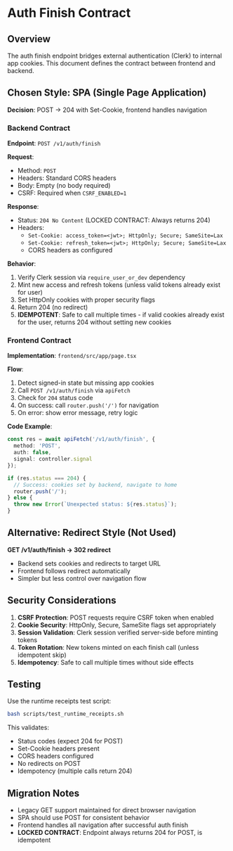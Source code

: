 # Auth Finish Contract

## Overview

The auth finish endpoint bridges external authentication (Clerk) to internal app cookies. This document defines the contract between frontend and backend.

## Chosen Style: SPA (Single Page Application)

**Decision**: POST → 204 with Set-Cookie, frontend handles navigation

### Backend Contract

**Endpoint**: `POST /v1/auth/finish`

**Request**:
- Method: `POST`
- Headers: Standard CORS headers
- Body: Empty (no body required)
- CSRF: Required when `CSRF_ENABLED=1`

**Response**:
- Status: `204 No Content` (LOCKED CONTRACT: Always returns 204)
- Headers:
  - `Set-Cookie: access_token=<jwt>; HttpOnly; Secure; SameSite=Lax`
  - `Set-Cookie: refresh_token=<jwt>; HttpOnly; Secure; SameSite=Lax`
  - CORS headers as configured

**Behavior**:
1. Verify Clerk session via `require_user_or_dev` dependency
2. Mint new access and refresh tokens (unless valid tokens already exist for user)
3. Set HttpOnly cookies with proper security flags
4. Return 204 (no redirect)
5. **IDEMPOTENT**: Safe to call multiple times - if valid cookies already exist for the user, returns 204 without setting new cookies

### Frontend Contract

**Implementation**: `frontend/src/app/page.tsx`

**Flow**:
1. Detect signed-in state but missing app cookies
2. Call `POST /v1/auth/finish` via `apiFetch`
3. Check for `204` status code
4. On success: call `router.push('/')` for navigation
5. On error: show error message, retry logic

**Code Example**:
```typescript
const res = await apiFetch('/v1/auth/finish', {
  method: 'POST',
  auth: false,
  signal: controller.signal
});

if (res.status === 204) {
  // Success: cookies set by backend, navigate to home
  router.push('/');
} else {
  throw new Error(`Unexpected status: ${res.status}`);
}
```

## Alternative: Redirect Style (Not Used)

**GET /v1/auth/finish → 302 redirect**

- Backend sets cookies and redirects to target URL
- Frontend follows redirect automatically
- Simpler but less control over navigation flow

## Security Considerations

1. **CSRF Protection**: POST requests require CSRF token when enabled
2. **Cookie Security**: HttpOnly, Secure, SameSite flags set appropriately
3. **Session Validation**: Clerk session verified server-side before minting tokens
4. **Token Rotation**: New tokens minted on each finish call (unless idempotent skip)
5. **Idempotency**: Safe to call multiple times without side effects

## Testing

Use the runtime receipts test script:
```bash
bash scripts/test_runtime_receipts.sh
```

This validates:
- Status codes (expect 204 for POST)
- Set-Cookie headers present
- CORS headers configured
- No redirects on POST
- Idempotency (multiple calls return 204)

## Migration Notes

- Legacy GET support maintained for direct browser navigation
- SPA should use POST for consistent behavior
- Frontend handles all navigation after successful auth finish
- **LOCKED CONTRACT**: Endpoint always returns 204 for POST, is idempotent
